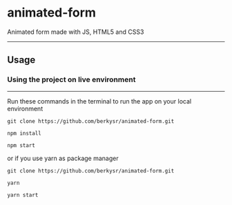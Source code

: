 # animated-form
Animated form made with JS, HTML5 and CSS3

---

## Usage

### Using the project on live environment

---

Run these commands in the terminal to run the app on your local environment

    git clone https://github.com/berkysr/animated-form.git

    npm install

    npm start

or if you use yarn as package manager

    git clone https://github.com/berkysr/animated-form.git
    
    yarn

    yarn start

